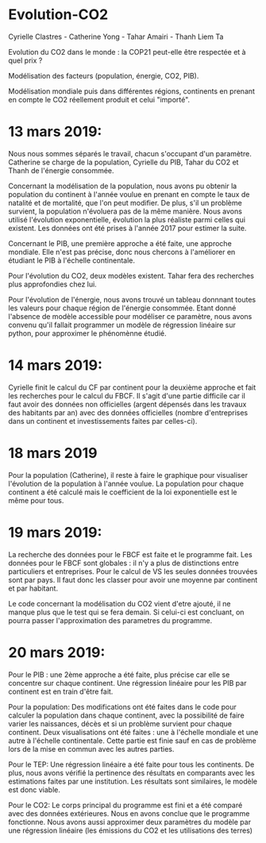 # Evolution-CO2
Cyrielle Clastres - Catherine Yong -  Tahar Amairi - Thanh Liem Ta

Evolution du CO2 dans le monde : la COP21 peut-elle être respectée et à quel prix ?

Modélisation des facteurs (population, énergie, CO2, PIB).

Modélisation mondiale puis dans différentes régions, continents en prenant en compte le CO2 réellement produit et celui "importé".


# 13 mars 2019:

Nous nous sommes séparés le travail, chacun s'occupant d'un paramètre.
Catherine se charge de la population, Cyrielle du PIB, Tahar du CO2 et Thanh de l'énergie consommée.

Concernant la modélisation de la population, nous avons pu obtenir la population du continent à l'année voulue en prenant en compte le taux de natalité et de mortalité, que l'on peut modifier. De plus, s'il un problème survient, la population n'évoluera pas de la même manière. Nous avons utilisé l'évolution exponentielle, évolution la plus réaliste parmi celles qui existent. Les données ont été prises à l'année 2017 pour estimer la suite. 

Concernant le PIB, une première approche a été faite, une approche mondiale. Elle n'est pas précise, donc nous chercons à l'améliorer en étudiant le PIB à l'échelle continentale.

Pour l'évolution du CO2, deux modèles existent. Tahar fera des recherches plus approfondies chez lui.

Pour l'évolution de l'énergie, nous avons trouvé un tableau donnnant toutes les valeurs pour chaque région de l'énergie consommée. Etant donné l'absence de modèle accessible pour modéliser ce paramètre, nous avons convenu qu'il fallait programmer un modèle de régression linéaire sur python, pour approximer le phénomènne étudié.


# 14 mars 2019:

Cyrielle finit le calcul du CF par continent pour la deuxième approche et fait les recherches pour le calcul du FBCF. Il s'agit d'une partie difficile car il faut avoir des données non officielles (argent dépensés dans les travaux des habitants par an) avec des données officielles (nombre d'entreprises dans un continent et investissements faites par celles-ci).

# 18 mars 2019

Pour la population (Catherine), il reste à faire le graphique pour visualiser l'évolution de la population à l'année voulue. La population pour chaque continent a été calculé mais le coefficient de la loi exponentielle est le même pour tous.

# 19 mars 2019:
La recherche des données pour le FBCF est faite et le programme fait. Les données pour le FBCF sont globales : il n'y a plus de distinctions entre particuliers et entreprises. Pour le calcul de VS les seules données trouvées sont par pays. Il faut donc les classer pour avoir une moyenne par continent et par habitant.

Le code concernant la modélisation du CO2 vient d'etre ajouté, il ne manque plus que le test qui se fera demain. Si celui-ci est concluant, on pourra passer l'approximation des parametres du programme. 

# 20 mars 2019:

Pour le PIB : une 2ème approche a été faite, plus précise car elle se concentre sur chaque continent. Une régression linéaire pour les PIB par continent est en train d'être fait.

Pour la population: Des modifications ont été faites dans le code pour calculer la population dans chaque continent, avec la possibilité de faire varier les naissances, décès et si un problème survient pour chaque continent. Deux visualisations ont été faites : une à l'échelle mondiale et une autre à l'échelle continentale. Cette partie est finie sauf en cas de problème lors de la mise en commun avec les autres parties.

Pour le TEP: Une régression linéaire a été faite pour tous les continents. De plus, nous avons vérifié la pertinence des résultats en comparants avec les estimations faites par une institution. Les résultats sont similaires, le modèle est donc viable.

Pour le CO2: Le corps principal du programme est fini et a été comparé avec des données extérieures. Nous en avons conclue que le programme fonctionne. Nous avons aussi approximer deux paramètres du modèle par une régression linéaire (les émissions du CO2 et les utilisations des terres)
